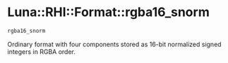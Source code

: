 # Luna::RHI::Format::rgba16_snorm

```c++
rgba16_snorm
```

Ordinary format with four components stored as 16-bit normalized signed integers in RGBA order. 


